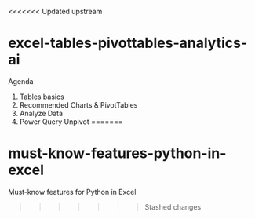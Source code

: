 <<<<<<< Updated upstream
# excel-tables-pivottables-analytics-ai

Agenda

1. Tables basics
2. Recommended Charts & PivotTables
3. Analyze Data 
4. Power Query Unpivot
=======
# must-know-features-python-in-excel
Must-know features for Python in Excel
>>>>>>> Stashed changes
